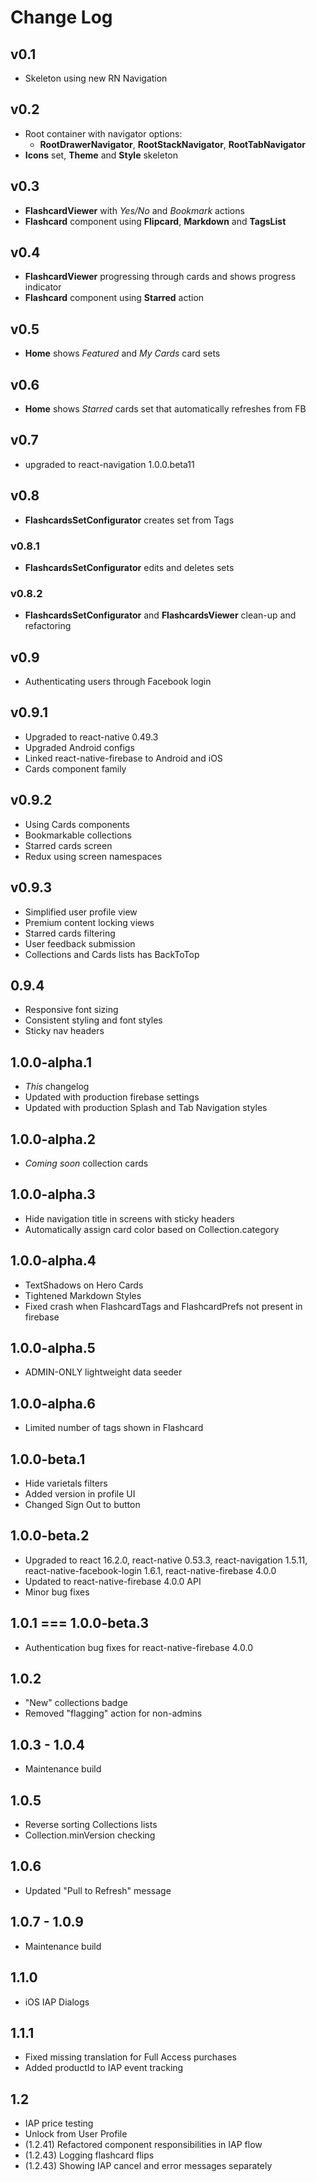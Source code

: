# Change Log
## v0.1
* Skeleton using new RN Navigation

## v0.2
* Root container with navigator options:
  * **RootDrawerNavigator**, **RootStackNavigator**, **RootTabNavigator**
* __Icons__ set, __Theme__ and __Style__ skeleton

## v0.3
* **FlashcardViewer** with _Yes/No_ and _Bookmark_ actions
* **Flashcard** component using **Flipcard**, **Markdown** and **TagsList**

## v0.4
* **FlashcardViewer** progressing through cards and shows progress indicator
* **Flashcard** component using **Starred** action

## v0.5
* **Home** shows _Featured_ and _My Cards_ card sets

## v0.6
* **Home** shows _Starred_ cards set that automatically refreshes from FB

## v0.7
* upgraded to react-navigation 1.0.0.beta11

## v0.8
* **FlashcardsSetConfigurator** creates set from Tags

### v0.8.1
* **FlashcardsSetConfigurator** edits and deletes sets
### v0.8.2
* **FlashcardsSetConfigurator** and **FlashcardsViewer** clean-up and refactoring

## v0.9
* Authenticating users through Facebook login

## v0.9.1
* Upgraded to react-native 0.49.3
* Upgraded Android configs
* Linked react-native-firebase to Android and iOS
* Cards component family

## v0.9.2
* Using Cards components
* Bookmarkable collections
* Starred cards screen
* Redux using screen namespaces

## v0.9.3
* Simplified user profile view
* Premium content locking views
* Starred cards filtering
* User feedback submission
* Collections and Cards lists has BackToTop

## 0.9.4
* Responsive font sizing
* Consistent styling and font styles
* Sticky nav headers

## 1.0.0-alpha.1
* _This_ changelog
* Updated with production firebase settings
* Updated with production Splash and Tab Navigation styles

## 1.0.0-alpha.2
* _Coming soon_ collection cards

## 1.0.0-alpha.3
* Hide navigation title in screens with sticky headers
* Automatically assign card color based on Collection.category

## 1.0.0-alpha.4
* TextShadows on Hero Cards
* Tightened Markdown Styles
* Fixed crash when FlashcardTags and FlashcardPrefs not present in firebase

## 1.0.0-alpha.5
* ADMIN-ONLY lightweight data seeder

## 1.0.0-alpha.6
* Limited number of tags shown in Flashcard

## 1.0.0-beta.1
* Hide varietals filters
* Added version in profile UI
* Changed Sign Out to button

## 1.0.0-beta.2
* Upgraded to react 16.2.0, react-native 0.53.3, react-navigation 1.5.11, react-native-facebook-login 1.6.1, react-native-firebase 4.0.0
* Updated to react-native-firebase 4.0.0 API
* Minor bug fixes

## 1.0.1 === 1.0.0-beta.3
* Authentication bug fixes for react-native-firebase 4.0.0

## 1.0.2
* "New" collections badge
* Removed "flagging" action for non-admins

## 1.0.3 - 1.0.4
* Maintenance build

## 1.0.5
* Reverse sorting Collections lists
* Collection.minVersion checking

## 1.0.6
* Updated "Pull to Refresh" message

## 1.0.7 - 1.0.9
* Maintenance build

## 1.1.0
* iOS IAP Dialogs

## 1.1.1
* Fixed missing translation for Full Access purchases
* Added productId to IAP event tracking

## 1.2
* IAP price testing
* Unlock from User Profile
* (1.2.41) Refactored component responsibilities in IAP flow
* (1.2.43) Logging flashcard flips
* (1.2.43) Showing IAP cancel and error messages separately
